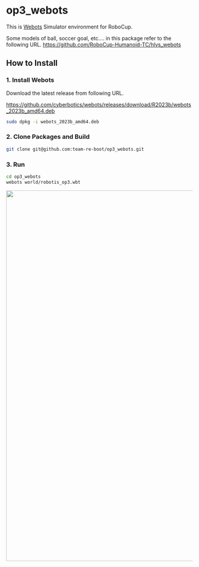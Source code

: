 # op3_webots
This is [Webots](https://github.com/cyberbotics/webots) Simulator environment for RoboCup.

Some models of ball, soccer goal, etc.... in this package refer to the following URL.
https://github.com/RoboCup-Humanoid-TC/hlvs_webots

## How to Install

### 1. Install Webots
Download the latest release from following URL.

https://github.com/cyberbotics/webots/releases/download/R2023b/webots_2023b_amd64.deb

```bash
sudo dpkg -i webots_2023b_amd64.deb
```

### 2. Clone Packages and Build
```bash
git clone git@github.com:team-re-boot/op3_webots.git
```

### 3. Run
```bash
cd op3_webots
webots world/robotis_op3.wbt
```

<div align="center">
<img src="img/webots.png" width="1000">
</div>